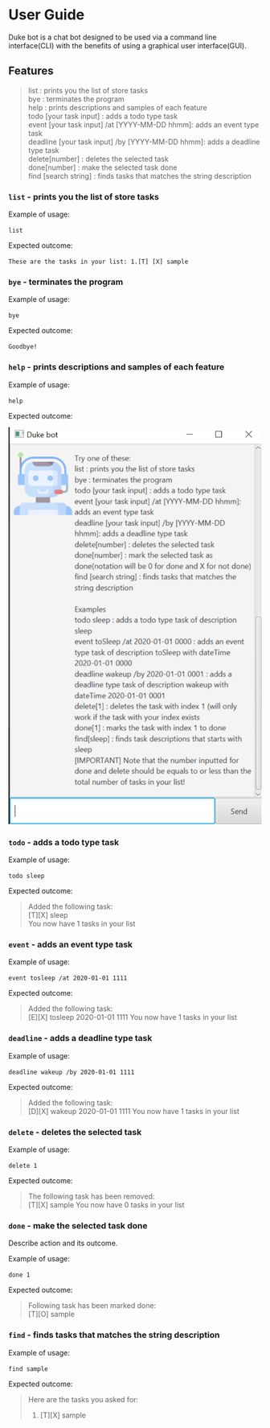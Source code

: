# User Guide
Duke bot is a chat bot designed to be used via a command line interface(CLI) with the benefits of using a graphical user interface(GUI). 

## Features 
>list : prints you the list of store tasks<br>
bye : terminates the program<br>
help : prints descriptions and samples of each feature<br>
todo [your task input] : adds a todo type task<br>
event [your task input] /at [YYYY-MM-DD hhmm]: adds an event type task<br>
deadline [your task input] /by [YYYY-MM-DD hhmm]: adds a deadline type task<br>
delete[number] : deletes the selected task<br>
done[number] : make the selected task done<br>
find [search string] : finds tasks that matches the string description<br>

### `list` - prints you the list of store tasks 


Example of usage: 

`list`

Expected outcome:

`These are the tasks in your list:
 1.[T] [X] sample`

### `bye` - terminates the program


Example of usage: 

`bye`

Expected outcome:

`Goodbye!`

### `help` - prints descriptions and samples of each feature


Example of usage: 

`help`

Expected outcome:

![Duke_Interface](Help.PNG)
### `todo` - adds a todo type task



Example of usage: 

`todo sleep`

Expected outcome:

>Added the following task: <br>
> [T][X] sleep<br>
>You now have 1 tasks in your list

### `event` - adds an event type task



Example of usage: 

`event tosleep /at 2020-01-01 1111`

Expected outcome:

>Added the following task:<br>
> [E][X] tosleep 2020-01-01 1111
>You now have 1 tasks in your list

### `deadline` - adds a deadline type task


Example of usage: 

`deadline wakeup /by 2020-01-01 1111`

Expected outcome:

>Added the following task:<br>
> [D][X] wakeup 2020-01-01 1111
>You now have 1 tasks in your list

### `delete` - deletes the selected task


Example of usage: 

`delete 1`

Expected outcome:

>The following task has been removed:<br>
> [T][X] sample
>You now have 0 tasks in your list

### `done` - make the selected task done

Describe action and its outcome.

Example of usage: 

`done 1`

Expected outcome:

>Following task has been marked done:<br>
>[T][O] sample

### `find` - finds tasks that matches the string description


Example of usage: 

`find sample`

Expected outcome:

>Here are the tasks you asked for:<br>
>1. [T][X] sample

